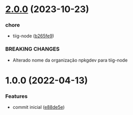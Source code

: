# [2.0.0](https://github.com/tiig-node/nestjs-request-trace/compare/v1.0.0...v2.0.0) (2023-10-23)


### chore

* tiig-node ([b265fe9](https://github.com/tiig-node/nestjs-request-trace/commit/b265fe98fbb552f7471540967d0ace12ef5b993f))


### BREAKING CHANGES

* Alterado nome da organização npkgdev para tiig-node

# 1.0.0 (2022-04-13)


### Features

* commit inicial ([e88de5e](https://github.com/tiig-node/nestjs-request-trace/commit/e88de5e79bd3b423faeb1361bbb2390cd56e3f9b))
